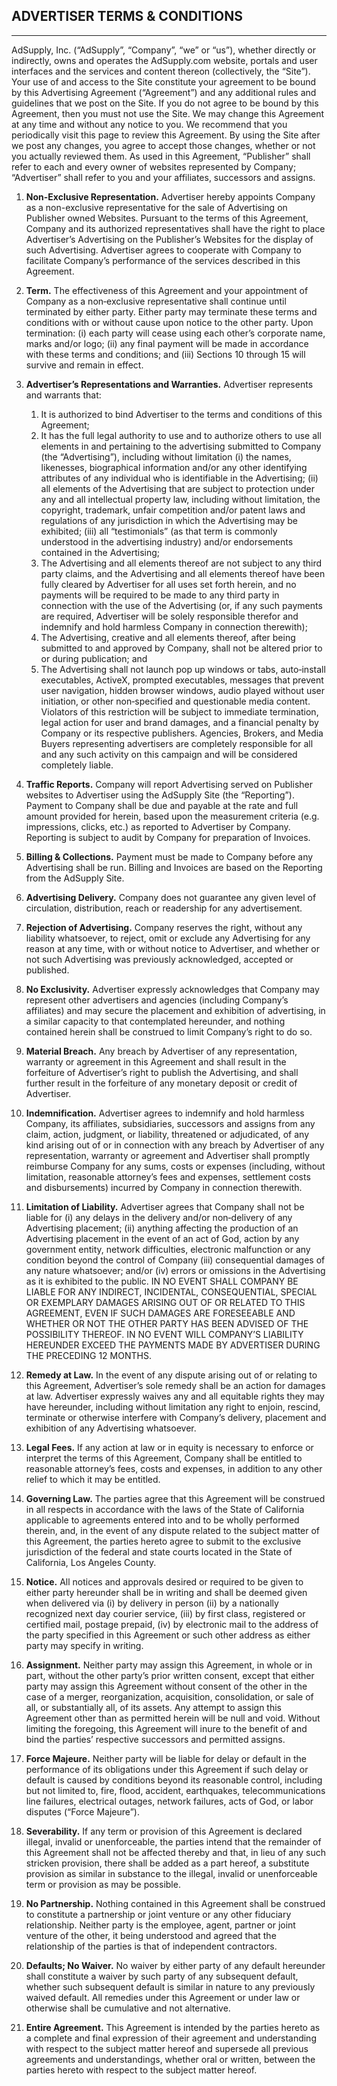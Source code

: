 ADVERTISER TERMS & CONDITIONS
-----------------------------

* * *

AdSupply, Inc. (“AdSupply”, “Company”, “we” or “us”), whether directly or indirectly, owns and operates the AdSupply.com website, portals and user interfaces and the services and content thereon (collectively, the “Site”). Your use of and access to the Site constitute your agreement to be bound by this Advertising Agreement (“Agreement”) and any additional rules and guidelines that we post on the Site. If you do not agree to be bound by this Agreement, then you must not use the Site. We may change this Agreement at any time and without any notice to you. We recommend that you periodically visit this page to review this Agreement. By using the Site after we post any changes, you agree to accept those changes, whether or not you actually reviewed them. As used in this Agreement, “Publisher” shall refer to each and every owner of websites represented by Company; “Advertiser” shall refer to you and your affiliates, successors and assigns.

1. **Non-Exclusive Representation.** Advertiser hereby appoints Company as a non-exclusive representative for the sale of Advertising on Publisher owned Websites. Pursuant to the terms of this Agreement, Company and its authorized representatives shall have the right to place Advertiser’s Advertising on the Publisher’s Websites for the display of such Advertising. Advertiser agrees to cooperate with Company to facilitate Company’s performance of the services described in this Agreement.

3. **Term.** The effectiveness of this Agreement and your appointment of Company as a non‐exclusive representative shall continue until terminated by either party. Either party may terminate these terms and conditions with or without cause upon notice to the other party. Upon termination: (i) each party will cease using each other’s corporate name, marks and/or logo; (ii) any final payment will be made in accordance with these terms and conditions; and (iii) Sections 10 through 15 will survive and remain in effect.

5. **Advertiser’s Representations and Warranties.** Advertiser represents and warrants that:  
    
    1. It is authorized to bind Advertiser to the terms and conditions of this Agreement;
    2. It has the full legal authority to use and to authorize others to use all elements in and pertaining to the advertising submitted to Company (the “Advertising”), including without limitation (i) the names, likenesses, biographical information and/or any other identifying attributes of any individual who is identifiable in the Advertising; (ii) all elements of the Advertising that are subject to protection under any and all intellectual property law, including without limitation, the copyright, trademark, unfair competition and/or patent laws and regulations of any jurisdiction in which the Advertising may be exhibited; (iii) all “testimonials” (as that term is commonly understood in the advertising industry) and/or endorsements contained in the Advertising;
    3. The Advertising and all elements thereof are not subject to any third party claims, and the Advertising and all elements thereof have been fully cleared by Advertiser for all uses set forth herein, and no payments will be required to be made to any third party in connection with the use of the Advertising (or, if any such payments are required, Advertiser will be solely responsible therefor and indemnify and hold harmless Company in connection therewith);
    4. The Advertising, creative and all elements thereof, after being submitted to and approved by Company, shall not be altered prior to or during publication; and
    5. The Advertising shall not launch pop up windows or tabs, auto‐install executables, ActiveX, prompted executables, messages that prevent user navigation, hidden browser windows, audio played without user initiation, or other non‐specified and questionable media content. Violators of this restriction will be subject to immediate termination, legal action for user and brand damages, and a financial penalty by Company or its respective publishers. Agencies, Brokers, and Media Buyers representing advertisers are completely responsible for all and any such activity on this campaign and will be considered completely liable.
    
6. **Traffic Reports.** Company will report Advertising served on Publisher websites to Advertiser using the AdSupply Site (the “Reporting”). Payment to Company shall be due and payable at the rate and full amount provided for herein, based upon the measurement criteria (e.g. impressions, clicks, etc.) as reported to Advertiser by Company. Reporting is subject to audit by Company for preparation of Invoices.

8. **Billing & Collections.** Payment must be made to Company before any Advertising shall be run. Billing and Invoices are based on the Reporting from the AdSupply Site.

10. **Advertising Delivery.** Company does not guarantee any given level of circulation, distribution, reach or readership for any advertisement.

12. **Rejection of Advertising.** Company reserves the right, without any liability whatsoever, to reject, omit or exclude any Advertising for any reason at any time, with or without notice to Advertiser, and whether or not such Advertising was previously acknowledged, accepted or published.

14. **No Exclusivity.** Advertiser expressly acknowledges that Company may represent other advertisers and agencies (including Company’s affiliates) and may secure the placement and exhibition of advertising, in a similar capacity to that contemplated hereunder, and nothing contained herein shall be construed to limit Company’s right to do so.

16. **Material Breach.** Any breach by Advertiser of any representation, warranty or agreement in this Agreement and shall result in the forfeiture of Advertiser’s right to publish the Advertising, and shall further result in the forfeiture of any monetary deposit or credit of Advertiser.

18. **Indemnification.** Advertiser agrees to indemnify and hold harmless Company, its affiliates, subsidiaries, successors and assigns from any claim, action, judgment, or liability, threatened or adjudicated, of any kind arising out of or in connection with any breach by Advertiser of any representation, warranty or agreement and Advertiser shall promptly reimburse Company for any sums, costs or expenses (including, without limitation, reasonable attorney’s fees and expenses, settlement costs and disbursements) incurred by Company in connection therewith.

20. **Limitation of Liability.** Advertiser agrees that Company shall not be liable for (i) any delays in the delivery and/or non‐delivery of any Advertising placement; (ii) anything affecting the production of an Advertising placement in the event of an act of God, action by any government entity, network difficulties, electronic malfunction or any condition beyond the control of Company (iii) consequential damages of any nature whatsoever; and/or (iv) errors or omissions in the Advertising as it is exhibited to the public. IN NO EVENT SHALL COMPANY BE LIABLE FOR ANY INDIRECT, INCIDENTAL, CONSEQUENTIAL, SPECIAL OR EXEMPLARY DAMAGES ARISING OUT OF OR RELATED TO THIS AGREEMENT, EVEN IF SUCH DAMAGES ARE FORESEEABLE AND WHETHER OR NOT THE OTHER PARTY HAS BEEN ADVISED OF THE POSSIBILITY THEREOF. IN NO EVENT WILL COMPANY’S LIABILITY HEREUNDER EXCEED THE PAYMENTS MADE BY ADVERTISER DURING THE PRECEDING 12 MONTHS.

22. **Remedy at Law.** In the event of any dispute arising out of or relating to this Agreement, Advertiser’s sole remedy shall be an action for damages at law. Advertiser expressly waives any and all equitable rights they may have hereunder, including without limitation any right to enjoin, rescind, terminate or otherwise interfere with Company’s delivery, placement and exhibition of any Advertising whatsoever.

24. **Legal Fees.** If any action at law or in equity is necessary to enforce or interpret the terms of this Agreement, Company shall be entitled to reasonable attorney’s fees, costs and expenses, in addition to any other relief to which it may be entitled.

26. **Governing Law.** The parties agree that this Agreement will be construed in all respects in accordance with the laws of the State of California applicable to agreements entered into and to be wholly performed therein, and, in the event of any dispute related to the subject matter of this Agreement, the parties hereto agree to submit to the exclusive jurisdiction of the federal and state courts located in the State of California, Los Angeles County.

28. **Notice.** All notices and approvals desired or required to be given to either party hereunder shall be in writing and shall be deemed given when delivered via (i) by delivery in person (ii) by a nationally recognized next day courier service, (iii) by first class, registered or certified mail, postage prepaid, (iv) by electronic mail to the address of the party specified in this Agreement or such other address as either party may specify in writing.

30. **Assignment.** Neither party may assign this Agreement, in whole or in part, without the other party’s prior written consent, except that either party may assign this Agreement without consent of the other in the case of a merger, reorganization, acquisition, consolidation, or sale of all, or substantially all, of its assets. Any attempt to assign this Agreement other than as permitted herein will be null and void. Without limiting the foregoing, this Agreement will inure to the benefit of and bind the parties’ respective successors and permitted assigns.

32. **Force Majeure.** Neither party will be liable for delay or default in the performance of its obligations under this Agreement if such delay or default is caused by conditions beyond its reasonable control, including but not limited to, fire, flood, accident, earthquakes, telecommunications line failures, electrical outages, network failures, acts of God, or labor disputes (“Force Majeure”).

34. **Severability.** If any term or provision of this Agreement is declared illegal, invalid or unenforceable, the parties intend that the remainder of this Agreement shall not be affected thereby and that, in lieu of any such stricken provision, there shall be added as a part hereof, a substitute provision as similar in substance to the illegal, invalid or unenforceable term or provision as may be possible.

36. **No Partnership.** Nothing contained in this Agreement shall be construed to constitute a partnership or joint venture or any other fiduciary relationship. Neither party is the employee, agent, partner or joint venture of the other, it being understood and agreed that the relationship of the parties is that of independent contractors.

38. **Defaults; No Waiver.** No waiver by either party of any default hereunder shall constitute a waiver by such party of any subsequent default, whether such subsequent default is similar in nature to any previously waived default. All remedies under this Agreement or under law or otherwise shall be cumulative and not alternative.

40. **Entire Agreement.** This Agreement is intended by the parties hereto as a complete and final expression of their agreement and understanding with respect to the subject matter hereof and supersede all previous agreements and understandings, whether oral or written, between the parties hereto with respect to the subject matter hereof.